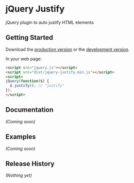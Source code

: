 # jQuery Justify

jQuery plugin to auto justify HTML elements

## Getting Started
Download the [production version][min] or the [development version][max].

[min]: https://raw.github.com/hhelwich/jquery-justify/master/dist/jquery-justify.min.js
[max]: https://raw.github.com/hhelwich/jquery-justify/master/dist/jquery-justify.js

In your web page:

```html
<script src="jquery.js"></script>
<script src="dist/jquery-justify.min.js"></script>
<script>
jQuery(function($) {
  $.justify(); // "justify"
});
</script>
```

## Documentation
_(Coming soon)_

## Examples
_(Coming soon)_

## Release History
_(Nothing yet)_
